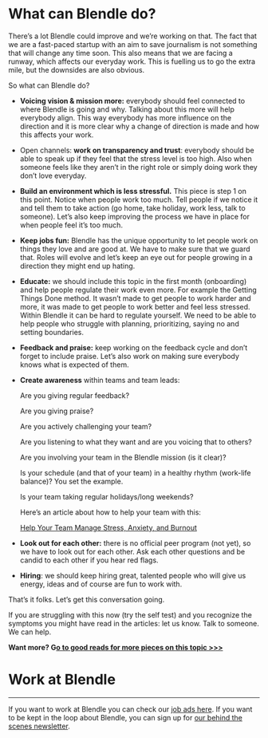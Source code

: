 # What can Blendle do?

There’s a lot Blendle could improve and we’re working on that. The fact that we are a fast-paced startup with an aim to save journalism is not something that will change any time soon. This also means that we are facing a runway, which affects our everyday work. This is fuelling us to go the extra mile, but the downsides are also obvious.

So what can Blendle do?

- **Voicing vision & mission more:** everybody should feel connected to where Blendle is going and why. Talking about this more will help everybody align. This way everybody has more influence on the direction and it is more clear why a change of direction is made and how this affects your work.
- Open channels: **work on transparency and trust**: everybody should be able to speak up if they feel that the stress level is too high. Also when someone feels like they aren’t in the right role or simply doing work they don’t love everyday.
- **Build an environment which is less stressful.** This piece is step 1 on this point. Notice when people work too much. Tell people if we notice it and tell them to take action (go home, take holiday, work less, talk to someone). Let’s also keep improving the process we have in place for when people feel it’s too much.
- **Keep jobs fun:** Blendle has the unique opportunity to let people work on things they love and are good at. We have to make sure that we guard that. Roles will evolve and let’s keep an eye out for people growing in a direction they might end up hating.
- **Educate:** we should include this topic in the first month (onboarding) and help people regulate their work even more. For example the Getting Things Done method. It wasn’t made to get people to work harder and more, it was made to get people to work better and feel less stressed. Within Blendle it can be hard to regulate yourself. We need to be able to help people who struggle with planning, prioritizing, saying no and setting boundaries.
- **Feedback and praise:** keep working on the feedback cycle and don’t forget to include praise. Let’s also work on making sure everybody knows what is expected of them.
- **Create awareness** within teams and team leads:
    
    Are you giving regular feedback?
    
    Are you giving praise?
    
    Are you actively challenging your team?
    
    Are you listening to what they want and are you voicing that to others?
    
    Are you involving your team in the Blendle mission (is it clear)?
    
    Is your schedule (and that of your team) in a healthy rhythm (work-life balance)? You set the example.
    
    Is your team taking regular holidays/long weekends?
    
    Here’s an article about how to help your team with this: 
    
    [Help Your Team Manage Stress, Anxiety, and Burnout](https://hbr.org/2016/01/help-your-team-manage-stress-anxiety-and-burnout?utm_source=All+Poynter+Subscribers&utm_campaign=375ceb2697-EMAIL_CAMPAIGN_2017_04_12&utm_medium=email&utm_term=0_5372046825-375ceb2697-257900805)
    
- **Look out for each other:** there is no official peer program (not yet), so we have to look out for each other. Ask each other questions and be candid to each other if you hear red flags.
- **Hiring**: we should keep hiring great, talented people who will give us energy, ideas and of course are fun to work with.

That’s it folks. Let’s get this conversation going.

If you are struggling with this now (try the self test) and you recognize the symptoms you might have read in the articles: let us know. Talk to someone. We can help.

**Want more? G[o to good reads for more pieces on this topic >>>](https://www.notion.so/db93e669c7014162a85c5932512d57c7?pvs=21)**

# Work at Blendle

---

If you want to work at Blendle you can check our [job ads here](https://blendle.homerun.co/). If you want to be kept in the loop about Blendle, you can sign up for [our behind the scenes newsletter](https://blendle.homerun.co/yes-keep-me-posted/tr/apply?token=8092d4128c306003d97dd3821bad06f2).